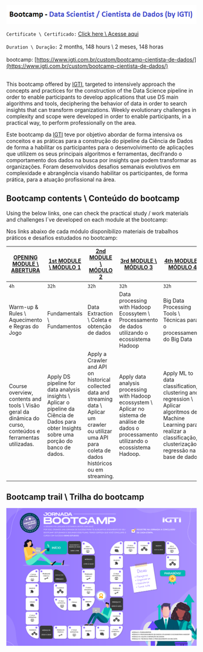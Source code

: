 [![](https://github.com/FlavioIsoni/Bootcamp-Data-Scientist/blob/main/Logo_DS.png)](https://www.linkedin.com/in/flavioisoni/)

`Certificate \ Certificado:` [Click here \ Acesse aqui](https://github.com/FlavioIsoni/Bootcamp-Data-Scientist/blob/main/Flavio%20Isoni%20-%20Certificate%20-%20Data%20Scientist.pdf)
</br></br>
`Duration \ Duração:`  2 months, 148 hours \ 2 meses, 148 horas
</br></br>
bootcamp: [https://www.igti.com.br/custom/bootcamp-cientista-de-dados/](https://www.igti.com.br/custom/bootcamp-cientista-de-dados/)
</br></br>

This bootcamp offered by [IGTI](https://www.igti.com.br/), targeted to intensively approach the concepts and practices for the construction of the Data Science pipeline in order to enable participants to develop applications that use DS main algorithms and tools, deciphering the behavior of data in order to search insights that can transform organizations. Weekly evolutionary challenges in complexity and scope were developed in order to enable participants, in a practical way, to perform professionally on the area.

Este bootcamp da [IGTI](https://www.igti.com.br/) teve por objetivo abordar de forma intensiva os conceitos e as práticas para a construção do pipeline da Ciência de Dados de forma a habilitar os participantes para o desenvolvimento de aplicações que utilizem os seus principais algoritmos e ferramentas, decifrando o comportamento dos dados na busca por  insights que podem transformar as organizações. Foram desenvolvidos desafios semanais evolutivos em complexidade e abrangência visando habilitar os participantes, de forma prática, para a atuação profissional na área.</br>


## Bootcamp contents \ Conteúdo do bootcamp

Using the below links, one can check the practical study / work materials and challenges I´ve developed on each module at the bootcamp:

Nos links abaixo de cada módulo disponibilizo materiais de trabalhos práticos e desafios estudados no bootcamp:

|[OPENING MODULE \ ABERTURA](https://github.com/masedos/Bootcamp-Cientista-de-Dados/tree/master/Abertura) |[1st MODULE \ MÓDULO 1](https://github.com/masedos/Bootcamp-Cientista-de-Dados/tree/master/M%C3%B3dulo%201)|[2nd MODULE \ MÓDULO 2](https://github.com/masedos/Bootcamp-Cientista-de-Dados/tree/master/M%C3%B3dulo%202) |[3rd MODULE \ MÓDULO 3](https://github.com/masedos/Bootcamp-Cientista-de-Dados/tree/master/M%C3%B3dulo%203)|[4th MODULE \ MÓDULO 4](https://github.com/masedos/Bootcamp-Cientista-de-Dados/tree/master/M%C3%B3dulo%204)|[FINAL CHALLENGE \ DESAFIO FINAL](https://github.com/masedos/Bootcamp-Cientista-de-Dados/tree/master/M%C3%B3dulo%205)|
|---------|--------|---------|---------|---------|-------------|
|`4h`     |`32h`   |`32h`    |`32h`    |`32h`    |`12h`        |   
|Warm-up & Rules \ Aquecimento e Regras do Jogo |Fundamentals \ Fundamentos|Data Extraction \ Coleta e obtenção de dados|Data processing with Hadoop Ecossytem \ Processamento de dados utilizando o ecossistema Hadoop |Big Data Processing Tools \ Técnicas para o processamento do Big Data|Final Challenge \ Desafio Final|
|Course overview, contents and tools \ Visão geral da dinâmica do curso, conteúdos e ferramentas utilizadas.|Apply DS pipeline for data analysis insights \ Aplicar o pipeline da Ciência de Dados para obter Insights sobre uma porção do banco de dados.|Apply a Crawler and API on historical collected data and streaming data \ Aplicar um crawler ou utilizar uma API para coleta de dados históricos ou em streaming.|Apply data analysis processing with Hadoop ecossystem \ Aplicar no sistema de análise de dados o processamento utilizando o ecossistema Hadoop.|Apply ML to data classification, clustering and regression \ Aplicar algoritmos de Machine Learning para realizar a classificação, clusterização e regressão na base de dados.|Conclusions on the final challenge \ Conclusão da aplicação final.|

## Bootcamp trail \ Trilha do bootcamp

[![](https://github.com/masedos/Bootcamp-Cientista-de-Dados/blob/master/Trilha%20Cientista%20de%20Dados.png)](https://www.linkedin.com/in/masedos/)
